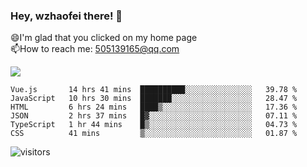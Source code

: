 ### Hey, wzhaofei there! 👋

😄I'm glad that you clicked on my home page<br>
📫How to reach me: 505139165@qq.com<br>

![](https://github-readme-stats.vercel.app/api?username=wang-zhaofei&show_icons=true)

<!--START_SECTION:waka-->

```text
Vue.js       14 hrs 41 mins  ██████████░░░░░░░░░░░░░░░   39.78 %
JavaScript   10 hrs 30 mins  ███████░░░░░░░░░░░░░░░░░░   28.47 %
HTML         6 hrs 24 mins   ████▒░░░░░░░░░░░░░░░░░░░░   17.36 %
JSON         2 hrs 37 mins   █▓░░░░░░░░░░░░░░░░░░░░░░░   07.11 %
TypeScript   1 hr 44 mins    █▒░░░░░░░░░░░░░░░░░░░░░░░   04.73 %
CSS          41 mins         ▒░░░░░░░░░░░░░░░░░░░░░░░░   01.87 %
```

<!--END_SECTION:waka-->

![visitors](https://visitor-badge.glitch.me/badge?page_id=wzhaofei)


<!--
**wzhaofei/wzhaofei** is a ✨ _special_ ✨ repository because its `README.md` (this file) appears on your GitHub profile.

[<img align="right" width="50%" src="https://github-readme-stats.vercel.app/api?username=wzhaofei&show_icons=true">](https://metrics.lecoq.io/wzhaofei#gh-light-mode-only)

Here are some ideas to get you started:

- 🔭 I’m currently working on ...
- 🌱 I’m currently learning ...
- 👯 I’m looking to collaborate on ...
- 🤔 I’m looking for help with ...
- 💬 Ask me about ...
- 📫 How to reach me: ...
- 😄 Pronouns: ...
- ⚡ Fun fact: ...
-->

